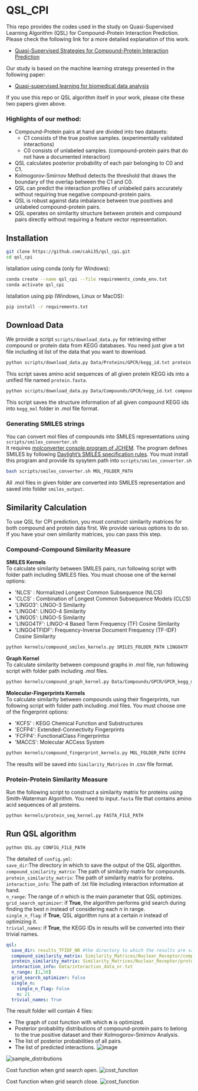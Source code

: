 # QSL_CPI
This repo provides the codes used in the study on Quasi-Supervised Learning Algorithm (QSL) for Compound-Protein Interaction Prediction. Please check the following link for a more detailed explanation of this work.
- [Quasi-Supervised Strategies for Compound-Protein Interaction Prediction](https://onlinelibrary.wiley.com/doi/abs/10.1002/minf.202100118)

Our study is based on the machine learning strategy presented in the following paper:
- [Quasi-supervised learning for biomedical data analysis](https://www.sciencedirect.com/science/article/abs/pii/S0031320310002001)

If you use this repo or QSL algorithm itself in your work, please cite these two papers given above.

### Highlights of our method:
- Compound-Protein pairs at hand are divided into two datasets:
  - C1 consists of the true postive samples. (experimentally validated interactions)
  - C0 consists of unlabeled samples. (compound-protein pairs that do not have a documented interaction)
- QSL calculates posterior probability of each pair belonging to C0 and C1.
- Kolmogorov-Smirnov Method detects the threshold that draws the boundary of the overlap between the C1 and C0.
- QSL can predict the interaction profiles of unlabeled pairs accurately without requiring true negative compound-protein pairs.
- QSL is robust against data imbalance between true positives and unlabeled compound-protein pairs.
- QSL operates on similarity structure between protein and compound pairs directly without requiring a feature vector representation.

## Installation

```bash
git clone https://github.com/caki35/qsl_cpi.git
cd qsl_cpi
```

Istallation using conda (only for Windows):
```bash
conda create --name qsl_cpi --file requirements_conda_env.txt
conda activate qsl_cpi
```
Istallation using pip (Windows, Linux or MacOS):
```bash
pip install -r requirements.txt
```

## Download Data
We provide a script `scripts/download_data.py` for retrieving either compound or protein data from KEGG databases. You need just give a txt file including id list of the data that you want to download.  
```bash
python scripts/download_data.py Data/Proteins/GPCR/kegg_id.txt protein
```
This script saves amino acid sequences of all given protein KEGG ids into a unified file named `protein.fasta`.
```bash
python scripts/download_data.py Data/Compounds/GPCR/kegg_id.txt compound 
```
This script saves the structure information of all given compound KEGG ids into `kegg_mol` folder in .mol file format.

### Generating SMILES strings
You can convert mol files of compounds into SMILES representations using `scripts/smiles_converter.sh`  
It requires [molconverter console program of JCHEM](https://chemaxon.com/products/jchem-engines/download#jchem). The program defines SMILES by following
[Daylight’s SMILES specification rules](https://www.daylight.com/dayhtml/doc/theory/theory.smiles.html). You must install this program and provide its sysytem path into `scripts/smiles_converter.sh`
```bash
bash scripts/smiles_converter.sh MOL_FOLDER_PATH
```
All .mol files in given folder are converted into SMILES representation and saved into folder `smiles_output`.

## Similarity Calculation 
To use QSL for CPI prediction, you must construct similarity matrices for both compound and protein data first. We provide various options to do so. If you have your own similarity matrices, you can pass this step.
### Compound-Compound Similarity Measure

**SMILES Kernels**  
To calculate similarity between SMILES pairs, run following script with folder path including SMILES files. You must choose one of the kernel options:
- 'NLCS' : Normalized Longest Common Subsequence (NLCS)
- 'CLCS' : Combination of Longest Common Subsequence Models (CLCS)
- 'LINGO3': LINGO-3 Similarity
- 'LINGO4': LINGO-4 Similarity
- 'LINGO5': LINGO-5 Similarity
- 'LINGO4TF': LINGO-4 Based Term Frequency (TF) Cosine Similarity
- 'LINGO4TFIDF': Frequency-Inverse Document Frequency (TF-IDF) Cosine Similarity

```bash
python kernels/compound_smiles_kernels.py SMILES_FOLDER_PATH LINGO4TF
```
**Graph Kernel**  
To calculate similarity between compound graphs in .mol file, run following script with folder path including .mol files.
```bash
python kernels/compound_graph_kernel.py Data/Compounds/GPCR/GPCR_kegg_mol
```
**Molecular-Fingerprints Kernels**  
To calculate similarity between compounds using their fingerprints, run following script with folder path including .mol files. You must choose one of the fingerprint options:
- 'KCFS' : KEGG Chemical Function and Substructures
- 'ECFP4': Extended-Connectivity Fingerprints
- 'FCFP4': FunctionalClass Fingerprintsx
- 'MACCS': Molecular ACCess System

```bash
python kernels/compound_fingerprint_kernels.py MOL_FOLDER_PATH ECFP4
```

The results will be saved into `Similarity_Matrices` in .csv file format.

### Protein-Protein Similarity Measure
Run the following script to construct a similarity matrix for proteins using Smith-Waterman Algorithm. You need to input`.fasta` file that contains amino acid sequences of all proteins.
```bash
python kernels/protein_seq_kernel.py FASTA_FILE_PATH
```
## Run QSL algorithm
```bash
python QSL.py CONFIG_FILE_PATH
```
The detailed of `config.yml`:  
`save_dir`:The directory in which to save the output of the QSL algorithm.  
`compound_similarity_matrix`: The path of similarity matrix for compounds.  
`protein_similarity_matrix`: The path of similarity matrix for proteins.  
`interaction_info`: The path of .txt file including interaction information at hand.  
`n_range`: The range of *n* which is the main parameter that QSL optimizes.  
`grid_search_optimizer`: if **True**, the algorithm performs grid search during finding the best *n* instead of considering each *n* in range.  
`single_n_flag`: if **True**, QSL algorithm runs at a certain  *n* instead of optimizing it.  
`trivial_names`: if **True**, the KEGG IDs in results will be converted into their trivial names.

```yaml
qsl:
  save_dir: results_TFIDF_NR #the directory to which the results are saved
  compound_similarity_matrix: Similarity_Matrices/Nuclear_Receptor/compound_smiles_LINGO4TFIDF.csv
  protein_similarity_matrix: Similarity_Matrices/Nuclear_Receptor/protein_NSWA_nr.csv
  interaction_info: Data/interaction_data_nr.txt
  n_range: [1,50]
  grid_search_optimizer: False
  single_n:
    single_n_flag: False
    n: 21
  trivial_names: True
```

The result folder will contain 4 files:
- The graph of cost function with which **n** is optimized.
- Posterior probability distributions of compound-protein pairs to belong to the true positive dataset and their Kolmogorov-Smirnov Analysis.
- The list of posterior probabilities of all pairs.
- The list of predicted interactions.
![image](https://user-images.githubusercontent.com/61325251/147421501-055b9700-4f97-4e58-b59c-931fea9cc98b.png)

![sample_distributions](https://user-images.githubusercontent.com/61325251/147421589-4ed34eb2-7a82-40db-9e3f-ccc98378d5c1.png)

Cost function when grid search open.
![cost_function](https://user-images.githubusercontent.com/61325251/147421598-577f7fd6-3290-467f-b54b-02aac0c9eefb.png)

Cost function when grid search close.
![cost_function](https://user-images.githubusercontent.com/61325251/147422122-70dfe22d-f464-41eb-a194-e473cb6c6f0d.png)



